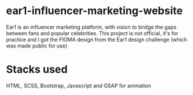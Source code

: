 # ear1-influencer-marketing-website
Ear1 is an influencer marketing platform, with vision to bridge the gaps between fans and popular celebrities. This project is not official, it's for practice and I got the FIGMA design from the Ear1 design challenge (which was made public for use)

# Stacks used
HTML, SCSS, Bootstrap, Javascript and GSAP for animation
